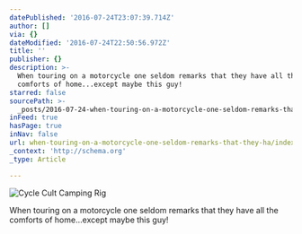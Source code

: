 ```yaml
---
datePublished: '2016-07-24T23:07:39.714Z'
author: []
via: {}
dateModified: '2016-07-24T22:50:56.972Z'
title: ''
publisher: {}
description: >-
  When touring on a motorcycle one seldom remarks that they have all the
  comforts of home...except maybe this guy!
starred: false
sourcePath: >-
  _posts/2016-07-24-when-touring-on-a-motorcycle-one-seldom-remarks-that-they-ha.md
inFeed: true
hasPage: true
inNav: false
url: when-touring-on-a-motorcycle-one-seldom-remarks-that-they-ha/index.html
_context: 'http://schema.org'
_type: Article

---
```

![Cycle Cult Camping Rig](https://the-grid-user-content.s3-us-west-2.amazonaws.com/0bcb305e-85d0-4653-b185-6dccd0479211.jpg)

When touring on a motorcycle one seldom remarks that they have all the comforts of home...except maybe this guy!